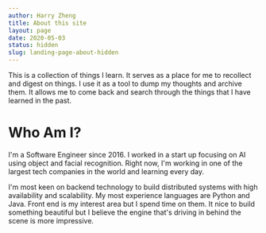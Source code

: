 ```yaml
---
author: Harry Zheng
title: About this site
layout: page
date: 2020-05-03
status: hidden
slug: landing-page-about-hidden
---
```


This is a collection of things I learn. It serves as a place for me to recollect and digest on things. I use it as a tool to dump my thoughts and archive them. It allows me to come back and search through the things that I have learned in the past. 

# Who Am I?

I'm a Software Engineer since 2016. I worked in a start up focusing on AI using object and facial recognition. Right now, I'm working in one of the largest tech companies in the world and learning every day. 

I'm most keen on backend technology to build distributed systems with high availability and scalability. My most experience languages are Python and Java. Front end is my interest area but I spend time on them. It nice to build something beautiful but I believe the engine that's driving in behind the scene is more impressive. 
